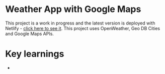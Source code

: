 # Weather App with Google Maps 

This project is a work in progress and the latest version is deployed with Netlify - [click here to see it](https://kals-weather-app.netlify.app/).
This project uses OpenWeather, Geo DB Cities and Google Maps APIs.

# Key learnings
 -
